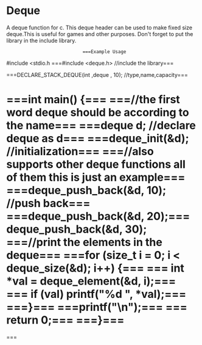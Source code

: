 # Deque
A deque function for c. This deque header can be used to make fixed size deque.This is useful for games and other purposes. Don't forget to put the library in the include library. 

                                ===Example Usage

#include <stdio.h
===#include <deque.h> //include the library===

===DECLARE_STACK_DEQUE(int ,deque , 10);  //type,name,capacity===

===int main() {===
===//the first word deque should be according to the name===
===deque d; //declare deque as d===
===deque_init(&d); //initialization===
===//also supports other deque functions all of them this is just an example===
===deque_push_back(&d, 10); //push back===
===deque_push_back(&d, 20);===
deque_push_back(&d, 30);
===//print the elements in the deque===
===for (size_t i = 0; i < deque_size(&d); i++) {===
===    int *val = deque_element(&d, i);===
===    if (val) printf("%d ", *val);===
===}===
===printf("\n");===
===   return 0;===
===}===
===
===
